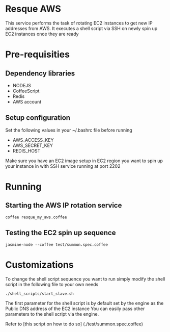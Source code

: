 # Resque AWS
This service performs the task of rotating EC2 instances to get new IP addresses from AWS.
It executes a shell script via SSH on newly spin up EC2 instances once they are ready

# Pre-requisities

## Dependency libraries
- NODEJS
- CoffeeScript
- Redis
- AWS account

## Setup configuration
Set the following values in your ~/.bashrc file before running
- AWS_ACCESS_KEY
- AWS_SECRET_KEY
- REDIS_HOST

Make sure you have an EC2 image setup in EC2 region you want to spin up your instance in with SSH service running at port 2202

# Running
## Starting the AWS IP rotation service
```console
coffee resque_my_aws.coffee
```
## Testing the EC2 spin up sequence
```console
jasmine-node --coffee test/summon.spec.coffee
```

# Customizations
To change the shell script sequence you want to run simply modify the shell script in the following file to your own needs
```console
./shell_scripts/start_slave.sh
```

The first parameter for the shell script is by default set by the engine as the Public DNS address of the EC2 instance
You can easily pass other parameters to the shell script via the engine. 

Refer to [this script on how to do so] (./test/summon.spec.coffee)